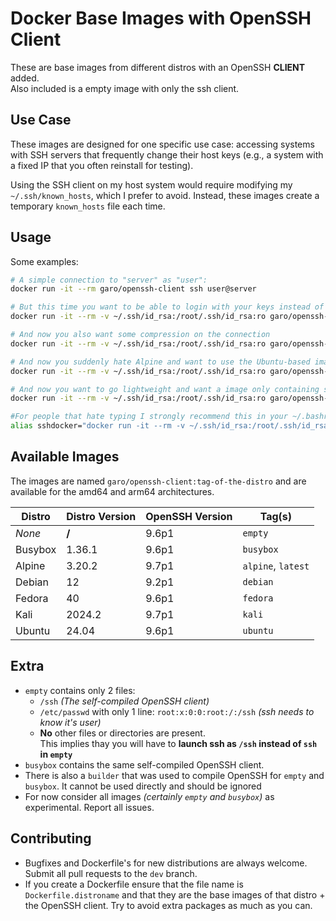 # Docker Base Images with OpenSSH Client

These are base images from different distros with an OpenSSH __CLIENT__ added.<br>Also included is a empty image with only the ssh client.

## Use Case
These images are designed for one specific use case: accessing systems with SSH servers that frequently change their host keys (e.g., a system with a fixed IP that you often reinstall for testing). 

Using the SSH client on my host system would require modifying my `~/.ssh/known_hosts`, which I prefer to avoid. Instead, these images create a temporary `known_hosts` file each time.

## Usage
Some examples:
```bash
# A simple connection to "server" as "user":
docker run -it --rm garo/openssh-client ssh user@server

# But this time you want to be able to login with your keys instead of password:
docker run -it --rm -v ~/.ssh/id_rsa:/root/.ssh/id_rsa:ro garo/openssh-client ssh user@server

# And now you also want some compression on the connection
docker run -it --rm -v ~/.ssh/id_rsa:/root/.ssh/id_rsa:ro garo/openssh-client ssh -C user@server

# And now you suddenly hate Alpine and want to use the Ubuntu-based image
docker run -it --rm -v ~/.ssh/id_rsa:/root/.ssh/id_rsa:ro garo/openssh-client:ubuntu ssh -C user@server

# And now you want to go lightweight and want a image only containing ssh. Note the slash in front of ssh here !
docker run -it --rm -v ~/.ssh/id_rsa:/root/.ssh/id_rsa:ro garo/openssh-client:empty /ssh -C user@server

#For people that hate typing I strongly recommend this in your ~/.bashrc, ~/.zshrc, ...
alias sshdocker="docker run -it --rm -v ~/.ssh/id_rsa:/root/.ssh/id_rsa:ro garo/openssh-client ssh"
```

## Available Images
The images are named `garo/openssh-client:tag-of-the-distro` and are available for the amd64 and arm64 architectures.

| Distro       | Distro Version | OpenSSH Version | Tag(s)
| ------------ | -------------- | --------------- | ----------------- |
| _None_       |        __/__   |          9.6p1  | `empty`           |
| Busybox      |         1.36.1 |          9.6p1  | `busybox`         |
| Alpine       |         3.20.2 |           9.7p1 |`alpine`, `latest` |
| Debian       |            12  |           9.2p1 |`debian`           |
| Fedora       |           40   |           9.6p1 |`fedora`           |
| Kali         |         2024.2 |           9.7p1 |`kali`             |
| Ubuntu       |         24.04  |           9.6p1 |`ubuntu`           |

## Extra
- `empty` contains only 2 files:
  - `/ssh` _(The self-compiled OpenSSH client)_
  - `/etc/passwd` with only 1 line: `root:x:0:0:root:/:/ssh` _(ssh needs to know it's user)_
  - __No__ other files or directories are present.<br>This implies thay you will have to __launch ssh as `/ssh` instead of `ssh` in `empty`__
- `busybox` contains the same self-compiled OpenSSH client.
- There is also a `builder` that was used to compile OpenSSH for `empty` and `busybox`. It cannot be used directly and should be ignored
- For now consider all images _(certainly `empty` and `busybox`)_ as experimental. Report all issues.


## Contributing
- Bugfixes and Dockerfile's for new distributions are always welcome. Submit all pull requests to the `dev` branch.
- If you create a Dockerfile ensure that the file name is `Dockerfile.distroname` and that they are the base images of that distro + the OpenSSH client. Try to avoid extra packages as much as you can.
